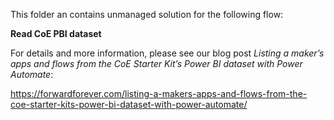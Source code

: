 This folder an contains unmanaged solution for the following flow:

**Read CoE PBI dataset**

For details and more information, please see our blog post *Listing a maker’s apps and flows from the CoE Starter Kit’s Power BI dataset with Power Automate*:

https://forwardforever.com/listing-a-makers-apps-and-flows-from-the-coe-starter-kits-power-bi-dataset-with-power-automate/
